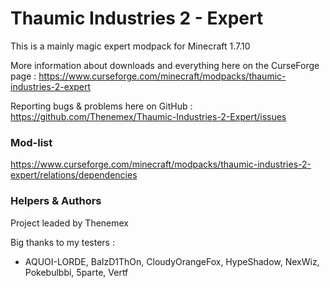 # Thaumic Industries 2 - Expert

This is a mainly magic expert modpack for Minecraft 1.7.10

More information about downloads and everything here on the CurseForge page : https://www.curseforge.com/minecraft/modpacks/thaumic-industries-2-expert

Reporting bugs & problems here on GitHub : https://github.com/Thenemex/Thaumic-Industries-2-Expert/issues

### Mod-list
https://www.curseforge.com/minecraft/modpacks/thaumic-industries-2-expert/relations/dependencies

### Helpers & Authors
Project leaded by Thenemex

Big thanks to my testers :
 - AQUOI-LORDE, BaIzD1ThOn, CloudyOrangeFox, HypeShadow, NexWiz, Pokebulbbi, 5parte, Vertf
